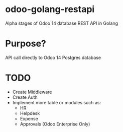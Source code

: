 # odoo-golang-restapi
Alpha stages of Odoo 14 database REST API in Golang

# Purpose?
API call directly to Odoo 14 Postgres database

# TODO
- Create Middleware
- Create Auth
- Implement more table or modules such as:
  - HR
  - Helpdesk
  - Expense
  - Approvals (Odoo Enterprise Only)
